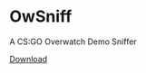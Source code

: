 # OwSniff
A CS:GO Overwatch Demo Sniffer

[Download](https://github.com/aequabit/OwSniff/blob/master/OwSniff.zip?raw=true)
